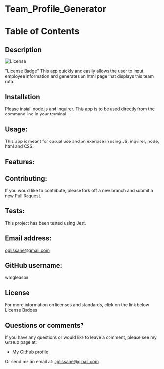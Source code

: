 # Team_Profile_Generator
  # Table of Contents
  ## Description
  ![License](https://img.shields.io/badge/license-MITLicense-blue.svg)
  
   "License Badge"
  This app quickly and easily allows the user to input employee information  and generates an html page that displays this team rota.
  ## Installation
  Please install node.js and inquirer. This app is to be used directly from the command line in your terminal.
  ## Usage:
  This app is meant for casual use and an exercise in using JS, inquirer, node, html and CSS.
  ## Features:
  
  ## Contributing:
  If you would like to contribute, please fork off a new branch and submit a new Pull Request.
  ## Tests:
  This project has been tested using Jest.
  ## Email address:
  oglissane@gmail.com
  ## GitHub username:
  wmgleason
  ## License
  For more information on licenses and standards, click on the link below
  [License Badges](http://opensource.org/licenses)

  ## Questions or comments?
If you have any questions or would like to leave a comment, please see my GitHub page at:
- [My GitHub profile](https://github.com/wmgleason)
  
Or send me an email at:
oglissane@gmail.com
    
